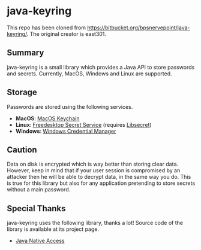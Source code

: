 java-keyring
============

This repo has been cloned from https://bitbucket.org/bpsnervepoint/java-keyring/.
The original creator is east301.

Summary
-------

java-keyring is a small library which provides a Java API to store passwords and secrets.
Currently, MacOS, Windows and Linux are supported.

Storage
-------

Passwords are stored using the following services.

* __MacOS__: [MacOS Keychain](http://developer.apple.com/documentation/Security/)
* __Linux__: [Freedesktop Secret Service](https://specifications.freedesktop.org/secret-service/) (requires [Libsecret](https://wiki.gnome.org/Projects/Libsecret))
* __Windows__: [Windows Credential Manager](https://support.microsoft.com/en-us/windows/accessing-credential-manager-1b5c916a-6a16-889f-8581-fc16e8165ac0)

Caution
-------

Data on disk is encrypted which is way better than storing clear data.
However, keep in mind that if your user session is compromised by an attacker
then he will be able to decrypt data, in the same way you do.
This is true for this library but also for any application pretending to store secrets without a main password.

Special Thanks
--------------

java-keyring uses the following library, thanks a lot!
Source code of the library is available at its project page.

* [Java Native Access](https://github.com/java-native-access/jna)
